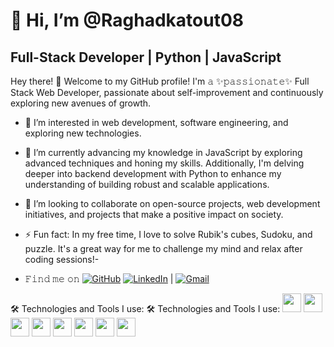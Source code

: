 # 👋 Hi, I’m @Raghadkatout08

## Full-Stack Developer | Python | JavaScript

Hey there! 👋 Welcome to my GitHub profile! I'm 𝚊 ✨𝚙𝚊𝚜𝚜𝚒𝚘𝚗𝚊𝚝𝚎✨ Full Stack Web Developer, passionate about self-improvement and continuously exploring new avenues of growth.
- 👀 I’m interested in web development, software engineering, and exploring new technologies.
- 🌱 I’m currently advancing my knowledge in JavaScript by exploring advanced techniques and honing my skills. Additionally, I'm delving deeper into backend development with Python to enhance my understanding of building robust and scalable applications.
- 💞️ I’m looking to collaborate on open-source projects, web development initiatives, and projects that make a positive impact on society.
- ⚡ Fun fact: In my free time, I love to solve Rubik's cubes, Sudoku, and puzzle. It's a great way for me to challenge my mind and relax after coding sessions!-
  
- 𝙵𝚒𝚗𝚍 𝚖𝚎 𝚘𝚗
[![GitHub](https://img.icons8.com/ios-glyphs/30/000000/github.png)](https://github.com/Raghadkatout08/Raghadkatout08) [![LinkedIn](https://img.icons8.com/ios-glyphs/30/000000/linkedin.png)](https://www.linkedin.com/in/raghad-katout-263949211/) | [![Gmail](https://img.icons8.com/ios-glyphs/30/000000/gmail.png)](raghadkatout67@gmail.com)


🛠️ Technologies and Tools I use:
🛠️ Technologies and Tools I use:
[<img src="https://upload.wikimedia.org/wikipedia/commons/3/38/HTML5_Badge.svg" height="30" />](https://en.wikipedia.org/wiki/HTML5) 
[<img src="https://upload.wikimedia.org/wikipedia/commons/d/d5/CSS3_logo_and_wordmark.svg" height="30" />](https://en.wikipedia.org/wiki/CSS)
[<img src="https://upload.wikimedia.org/wikipedia/commons/9/99/Unofficial_JavaScript_logo_2.svg" height="30" />](https://en.wikipedia.org/wiki/JavaScript)
[<img src="https://upload.wikimedia.org/wikipedia/commons/a/a7/React-icon.svg" height="30" />](https://en.wikipedia.org/wiki/React_(JavaScript_library))
[<img src="https://upload.wikimedia.org/wikipedia/commons/d/d9/Node.js_logo.svg" height="30" />](https://en.wikipedia.org/wiki/Node.js)
[<img src="https://upload.wikimedia.org/wikipedia/commons/6/64/Expressjs.png" height="30" />](https://en.wikipedia.org/wiki/Express.js)
[<img src="https://www.vectorlogo.zone/logos/getpostman/getpostman-icon.svg" height="30" />](https://www.postman.com/)
[<img src="https://upload.wikimedia.org/wikipedia/commons/e/e0/Git-logo.svg" height="30" />](https://en.wikipedia.org/wiki/Git)



<!---
Raghadkatout08/Raghadkatout08 is a ✨ special ✨ repository because its `README.md` (this file) appears on your GitHub profile.
You can click the Preview link to take a look at your changes.
--->
